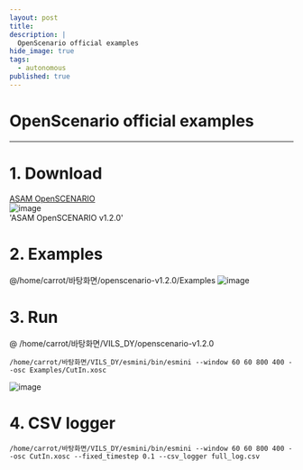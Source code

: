 ```yaml
---
layout: post
title: 
description: |
  OpenScenario official examples
hide_image: true
tags:
  - autonomous
published: true
---
```


# OpenScenario official examples
* * *
# 1. Download
[ASAM OpenSCENARIO](https://www.asam.net/standards/detail/openscenario/)   
![image](https://user-images.githubusercontent.com/69246778/227838148-f37aaf56-64d6-4337-8152-ff9dff10d157.png)   
'ASAM OpenSCENARIO v1.2.0'   

# 2. Examples
@/home/carrot/바탕화면/openscenario-v1.2.0/Examples
![image](https://user-images.githubusercontent.com/69246778/227838261-1afac361-619c-4eee-9e0a-9b7db4d1b675.png)

# 3. Run
@ /home/carrot/바탕화면/VILS_DY/openscenario-v1.2.0
```
/home/carrot/바탕화면/VILS_DY/esmini/bin/esmini --window 60 60 800 400 --osc Examples/CutIn.xosc
```
![image](https://user-images.githubusercontent.com/69246778/227838695-cb25001b-6550-4f51-8783-c46858f367b5.png)

# 4. CSV logger
```
/home/carrot/바탕화면/VILS_DY/esmini/bin/esmini --window 60 60 800 400 --osc CutIn.xosc --fixed_timestep 0.1 --csv_logger full_log.csv
```

